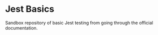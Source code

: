 # Jest Basics

Sandbox repository of basic Jest testing from going through the official documentation.

